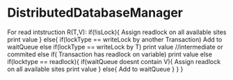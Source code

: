 # DistributedDatabaseManager
For read intstruction R(T,V):
if(!isLock){
    Assign readlock on all available sites
    print value
}
else{
    if(lockType == writeLock by another Transaction)
        Add to waitQueue
    else if(lockType == writeLock by T)
        print value //intermediate or commited
    else if( Transaction has readlock on variable)
        print value
    else if(locktype == readlock){
        if(waitQueue doesnt contain V){
            Assign readlock on all available sites
            print value
        }
        else{
            Add to waitQueue
        }
    }
}